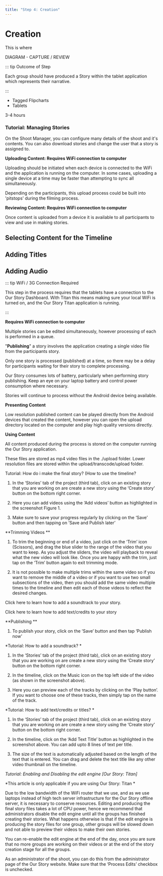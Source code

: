 ```yaml
---
title: "Step 4: Creation"
---
```


<ReadTime />

<Steps step="4"/>

# Creation

<Leader>

This is where 

DIAGRAM - CAPTURE / REVIEW

</Leader>

::: tip Outcome of Step

Each group should have produced a Story within the tablet application which represents their narrative.

:::

<Materials>

- Tagged Flipcharts
- Tablets

</Materials>

<TimeGuide>3-4 hours</TimeGuide>

<AdminRole title="Facilitator Task - Processing Stories">

### Tutorial: Managing Stories

On the Shoot Manager, you can configure many details of the shoot and it's contents. You can also download stories and change the user that a story is assigned to. 

**Uploading Content: Requires WiFi connection to computer**

Uploading should be initiated when each device is connected to the WiFi and the application is running on the computer. In some cases, uploading a single device at a time may be faster than attempting to sync all simultaneously.

Depending on the participants, this upload process could be built into 'pitstops' during the filming process.

**Reviewing Content: Requires WiFi connection to computer**

Once content is uploaded from a device it is available to all participants to view and use in making stories.

</AdminRole>

## Selecting Content for the Timeline

## Adding Titles

## Adding Audio


::: tip WiFi / 3G Connection Required

This step in the process requires that the tablets have a connection to the Our Story Dashboard. With Titan this means making sure your local WiFi is turned on, and the Our Story Titan application is running.

:::

**Requires WiFi connection to computer**

Multiple stories can be edited simultaneously, however processing of each is performed in a queue.

"**Publishing**" a story involves the application creating a single video file from the participants story.

Only one story is processed (published) at a time, so there may be a delay for participants waiting for their story to complete processing.

Our Story consumes lots of battery, particularly when performing story publishing. Keep an eye on your laptop battery and control power consumption where necessary.

Stories will continue to process without the Android device being available.

**Presenting Content**

Low resolution published content can be played directly from the Android devices that created the content, however you can open the upload directory located on the computer and play high quality versions directly.

**Using Content**

All content produced during the process is stored on the computer running the Our Story application.

These files are stored as mp4 video files in the ./upload folder. Lower resolution files are stored within the upload/transcode/upload folder.

Tutorial: How do i make the final story? (How to use the timeline? 

1. In the ‘Stories’ tab of the project (third tab), click on an existing story that you are working on are create a new story using the ‘Create story’ button on the bottom right corner. 

2. Here you can add videos using the ‘Add videos’ button as highlighted in the screenshot Figure 1. 

3. Make sure to save your progress regularly by clicking on the ‘Save’ button and then tapping on ‘Save and Publish later’

**Trimming Videos **

1. To trim the beginning or end of a video, just click on the ‘Trim’ icon (Scissors), and drag the blue slider to the range of the video that you want to keep. As you adjust the sliders, the video will playback to reveal what the new video will look like. Once you are happy with the trim, just tap on the ‘Trim’ button again to exit trimming mode. 

2. It is not possible to make multiple trims within the same video so if you want to remove the middle of a video or if you want to use two small subsections of the video, then you should add the same video multiple times to the timeline and then edit each of those videos to reflect the desired changes. 

Click here to learn how to add a soundtrack to your story. 

Click here to learn how to add text/credits to your story

**Publishing **

1. To publish your story, click on the ‘Save’ button and then tap ‘Publish now’

*Tutorial: How to add a soundtrack? *

1. In the ‘Stories’ tab of the project (third tab), click on an existing story that you are working on are create a new story using the ‘Create story’ button on the bottom right corner. 

2. In the timeline, click on the Music icon on the top left side of the video (as shown in the screenshot above). 

3. Here you can preview each of the tracks by clicking on the ‘Play button’. If you want to choose one of these tracks, then simply tap on the name of the track.  

*Tutorial: How to add text/credits or titles? *

1. In the ‘Stories’ tab of the project (third tab), click on an existing story that you are working on are create a new story using the ‘Create story’ button on the bottom right corner. 

2. In the timeline, click on the ‘Add Text Title’ button as highlighted in the screenshot above. You can add upto 8 lines of text per title. 

3. The size of the text is automatically adjusted based on the length of the text that is entered. You can drag and delete the text title like any other video thumbnail on the timeline. 

*Tutorial: Enabling and Disabling the edit engine [Our Story: Titan]*

*This article is only applicable if you are using Our Story: Titan *

Due to the low bandwidth of the WiFi router that we use, and as we use laptops instead of high tech server infrastructure for the Our Story offline server, it is necessary to conserve resources. Editing and producing the final story files takes a lot of CPU power, hence we recommend that administrators disable the edit engine until all the groups has finished creating their stories. What happens otherwise is that if the edit engine is producing the story files for one group, other groups will be slowed down and not able to preview their videos to make their own stories. 

You can re-enable the edit engine at the end of the day, once you are sure that no more groups are working on their videos or at the end of the story creation stage for all the groups. 

As an administrator of the shoot, you can do this from the administrator page of the Our Story website. Make sure that  the ‘Process Edits’ checkbox is unchecked. 
